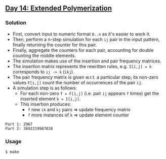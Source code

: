 ## [Day 14: Extended Polymerization](https://adventofcode.com/2021/day/14)

### Solution
- First, convert input to numeric format `0..n` as it's easier to work it.
- Then, perform a n-step simulation for each `ij` pair in the input pattern, finally returning the counter for this pair.
- Finally, aggregate the counters for each pair, accounting for double counting the middle elements.
- The simulation makes use of the insertion and pair frequency matrices.
- The insertion matrix represents the rewritten rules, e.g. `I[i,j] = k` corresponds to `ij -> k` (`ikj`).
- The pair frequency matrix is given w.r.t. a particular step; its non-zero values `F[i,j]` count the number
of occurrences of the pair `ij`.
- A simulation step is as follows:
  - For each non-zero `f = F[i,j]` (i.e. pair `ij` appears `f` times) get the inserted element `k = I[i,j]`.
  - This insertion produces:
    - `f` new `ik` and `kj` pairs => update frequency matrix
    - `f` more instances of `k` => update element counter
```
Part 1: 2967
Part 2: 3692219987038
```

### Usage
```
$ make
```
